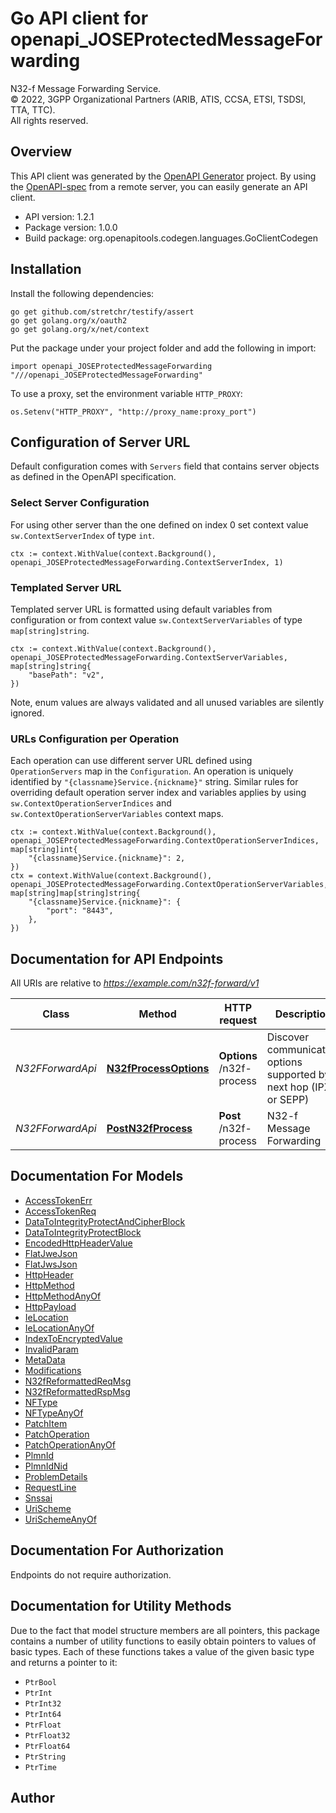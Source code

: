 # Go API client for openapi_JOSEProtectedMessageForwarding

N32-f Message Forwarding Service.  
© 2022, 3GPP Organizational Partners (ARIB, ATIS, CCSA, ETSI, TSDSI, TTA, TTC).  
All rights reserved.


## Overview
This API client was generated by the [OpenAPI Generator](https://openapi-generator.tech) project.  By using the [OpenAPI-spec](https://www.openapis.org/) from a remote server, you can easily generate an API client.

- API version: 1.2.1
- Package version: 1.0.0
- Build package: org.openapitools.codegen.languages.GoClientCodegen

## Installation

Install the following dependencies:

```shell
go get github.com/stretchr/testify/assert
go get golang.org/x/oauth2
go get golang.org/x/net/context
```

Put the package under your project folder and add the following in import:

```golang
import openapi_JOSEProtectedMessageForwarding "///openapi_JOSEProtectedMessageForwarding"
```

To use a proxy, set the environment variable `HTTP_PROXY`:

```golang
os.Setenv("HTTP_PROXY", "http://proxy_name:proxy_port")
```

## Configuration of Server URL

Default configuration comes with `Servers` field that contains server objects as defined in the OpenAPI specification.

### Select Server Configuration

For using other server than the one defined on index 0 set context value `sw.ContextServerIndex` of type `int`.

```golang
ctx := context.WithValue(context.Background(), openapi_JOSEProtectedMessageForwarding.ContextServerIndex, 1)
```

### Templated Server URL

Templated server URL is formatted using default variables from configuration or from context value `sw.ContextServerVariables` of type `map[string]string`.

```golang
ctx := context.WithValue(context.Background(), openapi_JOSEProtectedMessageForwarding.ContextServerVariables, map[string]string{
	"basePath": "v2",
})
```

Note, enum values are always validated and all unused variables are silently ignored.

### URLs Configuration per Operation

Each operation can use different server URL defined using `OperationServers` map in the `Configuration`.
An operation is uniquely identified by `"{classname}Service.{nickname}"` string.
Similar rules for overriding default operation server index and variables applies by using `sw.ContextOperationServerIndices` and `sw.ContextOperationServerVariables` context maps.

```golang
ctx := context.WithValue(context.Background(), openapi_JOSEProtectedMessageForwarding.ContextOperationServerIndices, map[string]int{
	"{classname}Service.{nickname}": 2,
})
ctx = context.WithValue(context.Background(), openapi_JOSEProtectedMessageForwarding.ContextOperationServerVariables, map[string]map[string]string{
	"{classname}Service.{nickname}": {
		"port": "8443",
	},
})
```

## Documentation for API Endpoints

All URIs are relative to *https://example.com/n32f-forward/v1*

Class | Method | HTTP request | Description
------------ | ------------- | ------------- | -------------
*N32FForwardApi* | [**N32fProcessOptions**](docs/N32FForwardApi.md#n32fprocessoptions) | **Options** /n32f-process | Discover communication options supported by next hop (IPX or SEPP)
*N32FForwardApi* | [**PostN32fProcess**](docs/N32FForwardApi.md#postn32fprocess) | **Post** /n32f-process | N32-f Message Forwarding


## Documentation For Models

 - [AccessTokenErr](docs/AccessTokenErr.md)
 - [AccessTokenReq](docs/AccessTokenReq.md)
 - [DataToIntegrityProtectAndCipherBlock](docs/DataToIntegrityProtectAndCipherBlock.md)
 - [DataToIntegrityProtectBlock](docs/DataToIntegrityProtectBlock.md)
 - [EncodedHttpHeaderValue](docs/EncodedHttpHeaderValue.md)
 - [FlatJweJson](docs/FlatJweJson.md)
 - [FlatJwsJson](docs/FlatJwsJson.md)
 - [HttpHeader](docs/HttpHeader.md)
 - [HttpMethod](docs/HttpMethod.md)
 - [HttpMethodAnyOf](docs/HttpMethodAnyOf.md)
 - [HttpPayload](docs/HttpPayload.md)
 - [IeLocation](docs/IeLocation.md)
 - [IeLocationAnyOf](docs/IeLocationAnyOf.md)
 - [IndexToEncryptedValue](docs/IndexToEncryptedValue.md)
 - [InvalidParam](docs/InvalidParam.md)
 - [MetaData](docs/MetaData.md)
 - [Modifications](docs/Modifications.md)
 - [N32fReformattedReqMsg](docs/N32fReformattedReqMsg.md)
 - [N32fReformattedRspMsg](docs/N32fReformattedRspMsg.md)
 - [NFType](docs/NFType.md)
 - [NFTypeAnyOf](docs/NFTypeAnyOf.md)
 - [PatchItem](docs/PatchItem.md)
 - [PatchOperation](docs/PatchOperation.md)
 - [PatchOperationAnyOf](docs/PatchOperationAnyOf.md)
 - [PlmnId](docs/PlmnId.md)
 - [PlmnIdNid](docs/PlmnIdNid.md)
 - [ProblemDetails](docs/ProblemDetails.md)
 - [RequestLine](docs/RequestLine.md)
 - [Snssai](docs/Snssai.md)
 - [UriScheme](docs/UriScheme.md)
 - [UriSchemeAnyOf](docs/UriSchemeAnyOf.md)


## Documentation For Authorization

 Endpoints do not require authorization.


## Documentation for Utility Methods

Due to the fact that model structure members are all pointers, this package contains
a number of utility functions to easily obtain pointers to values of basic types.
Each of these functions takes a value of the given basic type and returns a pointer to it:

* `PtrBool`
* `PtrInt`
* `PtrInt32`
* `PtrInt64`
* `PtrFloat`
* `PtrFloat32`
* `PtrFloat64`
* `PtrString`
* `PtrTime`

## Author



